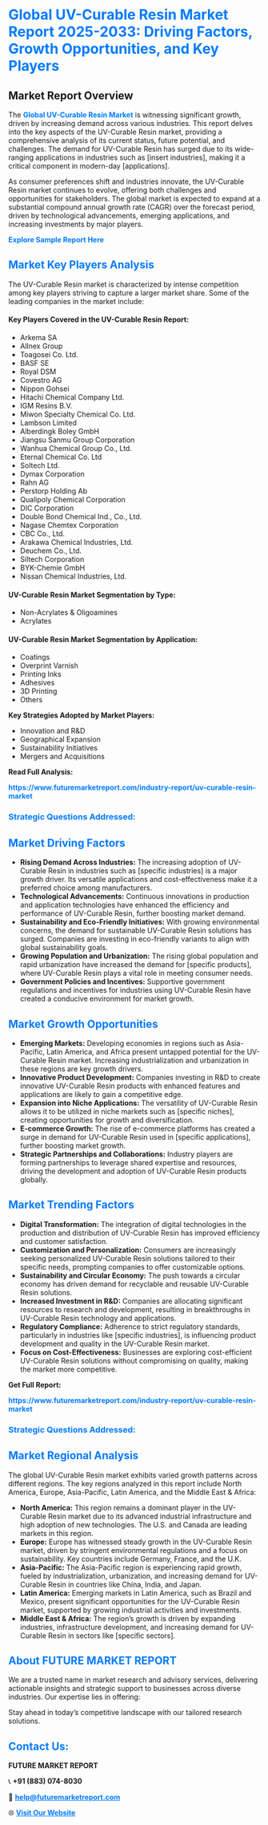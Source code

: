 <h1 style="color: #007BFF;">Global UV-Curable Resin Market Report 2025-2033: Driving Factors, Growth Opportunities, and Key Players</h1>

<section id="overview">
<h2>Market Report Overview</h2>
<p>The <a href="https://www.futuremarketreport.com/industry-report/uv-curable-resin-market" style="color: #007BFF; text-decoration: none;"><strong>Global UV-Curable Resin Market</strong></a> is witnessing significant growth, driven by increasing demand across various industries. This report delves into the key aspects of the UV-Curable Resin market, providing a comprehensive analysis of its current status, future potential, and challenges. The demand for UV-Curable Resin has surged due to its wide-ranging applications in industries such as [insert industries], making it a critical component in modern-day [applications].</p>
<p>As consumer preferences shift and industries innovate, the UV-Curable Resin market continues to evolve, offering both challenges and opportunities for stakeholders. The global market is expected to expand at a substantial compound annual growth rate (CAGR) over the forecast period, driven by technological advancements, emerging applications, and increasing investments by major players.</p>
</section>

<section id="overview">
<p><a href="https://www.futuremarketreport.com/request-sample/reportId=87808" style="color: #007BFF; text-decoration: none;"><strong>Explore Sample Report Here</strong></a></p>
</section>

<section id="key-players">
<h2 style="color: #007BFF;">Market Key Players Analysis</h2>
<p>The UV-Curable Resin market is characterized by intense competition among key players striving to capture a larger market share. Some of the leading companies in the market include:</p>
<h4>Key Players Covered in the UV-Curable Resin Report:</h4>
<ul><li>Arkema SA</li><li>Allnex Group</li><li>Toagosei Co. Ltd.</li><li>BASF SE</li><li>Royal DSM</li><li>Covestro AG</li><li>Nippon Gohsei</li><li>Hitachi Chemical Company Ltd.</li><li>IGM Resins B.V.</li><li>Miwon Specialty Chemical Co. Ltd.</li><li>Lambson Limited</li><li>Alberdingk Boley GmbH</li><li>Jiangsu Sanmu Group Corporation</li><li>Wanhua Chemical Group Co., Ltd.</li><li>Eternal Chemical Co. Ltd</li><li>Soltech Ltd.</li><li>Dymax Corporation</li><li>Rahn AG</li><li>Perstorp Holding Ab</li><li>Qualipoly Chemical Corporation</li><li>DIC Corporation</li><li>Double Bond Chemical Ind., Co., Ltd.</li><li>Nagase Chemtex Corporation</li><li>CBC Co., Ltd.</li><li>Arakawa Chemical Industries, Ltd.</li><li>Deuchem Co., Ltd.</li><li>Siltech Corporation</li><li>BYK-Chemie GmbH</li><li>Nissan Chemical Industries, Ltd.</li></ul>
<h4>UV-Curable Resin Market Segmentation by Type:</h4>
<ul><li>Non-Acrylates &amp; Oligoamines</li><li>Acrylates</li></ul>

<h4>UV-Curable Resin Market Segmentation by Application:</h4>
<ul><li>Coatings</li><li>Overprint Varnish</li><li>Printing Inks</li><li>Adhesives</li><li>3D Printing</li><li>Others</li></ul>
<p><strong>Key Strategies Adopted by Market Players:</strong></p>
<ul>
<li>Innovation and R&D</li>
<li>Geographical Expansion</li>
<li>Sustainability Initiatives</li>
<li>Mergers and Acquisitions</li>
</ul>
</section>

<section>
<p><strong>Read Full Analysis: </strong></p><a href="https://www.futuremarketreport.com/industry-report/uv-curable-resin-market" style="color: #007BFF; text-decoration: none;"><strong>https://www.futuremarketreport.com/industry-report/uv-curable-resin-market</strong></a>
<h3 style="color: #007BFF;">Strategic Questions Addressed:</h3>
</section>

<section id="driving-factors">
<h2 style="color: #007BFF;">Market Driving Factors</h2>
<ul>
<li><strong>Rising Demand Across Industries:</strong> The increasing adoption of UV-Curable Resin in industries such as [specific industries] is a major growth driver. Its versatile applications and cost-effectiveness make it a preferred choice among manufacturers.</li>
<li><strong>Technological Advancements:</strong> Continuous innovations in production and application technologies have enhanced the efficiency and performance of UV-Curable Resin, further boosting market demand.</li>
<li><strong>Sustainability and Eco-Friendly Initiatives:</strong> With growing environmental concerns, the demand for sustainable UV-Curable Resin solutions has surged. Companies are investing in eco-friendly variants to align with global sustainability goals.</li>
<li><strong>Growing Population and Urbanization:</strong> The rising global population and rapid urbanization have increased the demand for [specific products], where UV-Curable Resin plays a vital role in meeting consumer needs.</li>
<li><strong>Government Policies and Incentives:</strong> Supportive government regulations and incentives for industries using UV-Curable Resin have created a conducive environment for market growth.</li>
</ul>
</section>

<section id="growth-opportunities">
<h2 style="color: #007BFF;">Market Growth Opportunities</h2>
<ul>
<li><strong>Emerging Markets:</strong> Developing economies in regions such as Asia-Pacific, Latin America, and Africa present untapped potential for the UV-Curable Resin market. Increasing industrialization and urbanization in these regions are key growth drivers.</li>
<li><strong>Innovative Product Development:</strong> Companies investing in R&D to create innovative UV-Curable Resin products with enhanced features and applications are likely to gain a competitive edge.</li>
<li><strong>Expansion into Niche Applications:</strong> The versatility of UV-Curable Resin allows it to be utilized in niche markets such as [specific niches], creating opportunities for growth and diversification.</li>
<li><strong>E-commerce Growth:</strong> The rise of e-commerce platforms has created a surge in demand for UV-Curable Resin used in [specific applications], further boosting market growth.</li>
<li><strong>Strategic Partnerships and Collaborations:</strong> Industry players are forming partnerships to leverage shared expertise and resources, driving the development and adoption of UV-Curable Resin products globally.</li>
</ul>
</section>

<section id="trending-factors">
<h2 style="color: #007BFF;">Market Trending Factors</h2>
<ul>
<li><strong>Digital Transformation:</strong> The integration of digital technologies in the production and distribution of UV-Curable Resin has improved efficiency and customer satisfaction.</li>
<li><strong>Customization and Personalization:</strong> Consumers are increasingly seeking personalized UV-Curable Resin solutions tailored to their specific needs, prompting companies to offer customizable options.</li>
<li><strong>Sustainability and Circular Economy:</strong> The push towards a circular economy has driven demand for recyclable and reusable UV-Curable Resin solutions.</li>
<li><strong>Increased Investment in R&D:</strong> Companies are allocating significant resources to research and development, resulting in breakthroughs in UV-Curable Resin technology and applications.</li>
<li><strong>Regulatory Compliance:</strong> Adherence to strict regulatory standards, particularly in industries like [specific industries], is influencing product development and quality in the UV-Curable Resin market.</li>
<li><strong>Focus on Cost-Effectiveness:</strong> Businesses are exploring cost-efficient UV-Curable Resin solutions without compromising on quality, making the market more competitive.</li>
</ul>
</section>

<section>
<p><strong>Get Full Report: </strong></p><a href="https://www.futuremarketreport.com/industry-report/uv-curable-resin-market" style="color: #007BFF; text-decoration: none;"><strong>https://www.futuremarketreport.com/industry-report/uv-curable-resin-market</strong></a>
<h3 style="color: #007BFF;">Strategic Questions Addressed:</h3>
</section>


<section id="regional-analysis">
<h2 style="color: #007BFF;">Market Regional Analysis</h2>
<p>The global UV-Curable Resin market exhibits varied growth patterns across different regions. The key regions analyzed in this report include North America, Europe, Asia-Pacific, Latin America, and the Middle East & Africa:</p>
<ul>
<li><strong>North America:</strong> This region remains a dominant player in the UV-Curable Resin market due to its advanced industrial infrastructure and high adoption of new technologies. The U.S. and Canada are leading markets in this region.</li>
<li><strong>Europe:</strong> Europe has witnessed steady growth in the UV-Curable Resin market, driven by stringent environmental regulations and a focus on sustainability. Key countries include Germany, France, and the U.K.</li>
<li><strong>Asia-Pacific:</strong> The Asia-Pacific region is experiencing rapid growth, fueled by industrialization, urbanization, and increasing demand for UV-Curable Resin in countries like China, India, and Japan.</li>
<li><strong>Latin America:</strong> Emerging markets in Latin America, such as Brazil and Mexico, present significant opportunities for the UV-Curable Resin market, supported by growing industrial activities and investments.</li>
<li><strong>Middle East & Africa:</strong> The region’s growth is driven by expanding industries, infrastructure development, and increasing demand for UV-Curable Resin in sectors like [specific sectors].</li>
</ul>
</section>

<footer>
<h2 style="color: #007BFF;">About FUTURE MARKET REPORT</h2>
<p>We are a trusted name in market research and advisory services, delivering actionable insights and strategic support to businesses across diverse industries. Our expertise lies in offering:</p>

<p>Stay ahead in today’s competitive landscape with our tailored research solutions.</p>

<h2 style="color: #007BFF;">Contact Us:</h2>
<p><strong>FUTURE MARKET REPORT</strong></p>
<p>📞 <strong>+91 (883) 074-8030</strong></p>
<p>📧 <strong><a href="mailto:help@futuremarketreport.com" style="color: #007BFF;">help@futuremarketreport.com</a></strong></p>
<p>🌐 <strong><a href="https://www.futuremarketreport.com/" style="color: #007BFF;">Visit Our Website</a></strong></p>
</footer>